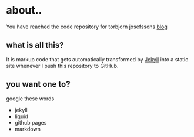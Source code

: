 
about..
=======

You have reached the code repository for torbjorn josefssons [blog](http://yxa.github.com "http://yxa.github.com") 

what is all this?
-----------------

It is markup code that gets automatically transformed by [Jekyll](http://github.com/mojombo/jekyll) into a static site whenever I push this repository to GitHub.

you want one to?
----------------

google these words

*  jekyll
*  liquid
*  github pages
*  markdown


